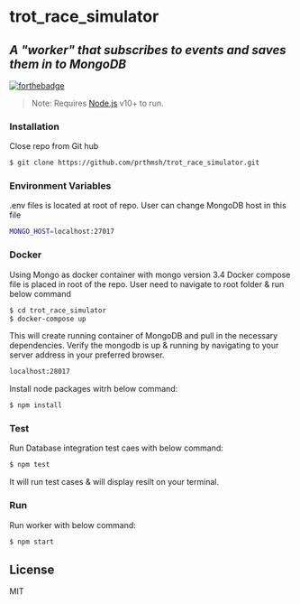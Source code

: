 # trot_race_simulator
## _A "worker" that subscribes to events and saves them in to MongoDB_

[![forthebadge](https://forthebadge.com/images/badges/uses-js.svg)](https://nodejs.org/en/)

> Note: Requires [Node.js](https://nodejs.org/) v10+ to run.

### Installation

Close repo from Git hub

```sh
$ git clone https://github.com/prthmsh/trot_race_simulator.git
```
### Environment Variables

.env files is located at root of repo. User can change MongoDB host in this file

```sh
MONGO_HOST=localhost:27017
```

### Docker

Using Mongo as docker container with mongo version 3.4
Docker compose file is placed in root of the repo. User need to navigate to root folder & run below command

```sh
$ cd trot_race_simulator
$ docker-compose up
```

This will create running container of MongoDB and pull in the necessary dependencies.
Verify the mongodb is up & running by navigating to your server address in your preferred browser.

```sh
localhost:28017
```

Install node packages witrh below command:

```sh
$ npm install
```

### Test

Run Database integration test caes with below command:

```sh
$ npm test
```
It will run test cases & will display resilt on your terminal.
### Run

Run worker with below command:

```sh
$ npm start
```

## License

MIT
